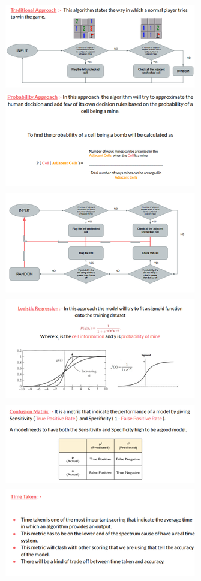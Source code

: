 ![](Photos/Approaches/Traditional.png)

![](Photos/Approaches/Prob_approch.png)

![](Photos/Approaches/prob_flow.png)

![](Photos/Approaches/Logistic.png)

![](Photos/Scoring/Confusion_matrix.png)

![](Photos/Scoring/Time.png)



